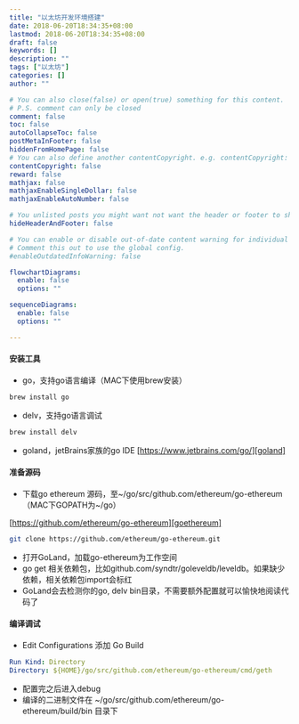 ```yaml
---
title: "以太坊开发环境搭建"
date: 2018-06-20T18:34:35+08:00
lastmod: 2018-06-20T18:34:35+08:00
draft: false
keywords: []
description: ""
tags: ["以太坊"]
categories: []
author: ""

# You can also close(false) or open(true) something for this content.
# P.S. comment can only be closed
comment: false
toc: false
autoCollapseToc: false
postMetaInFooter: false
hiddenFromHomePage: false
# You can also define another contentCopyright. e.g. contentCopyright: "This is another copyright."
contentCopyright: false
reward: false
mathjax: false
mathjaxEnableSingleDollar: false
mathjaxEnableAutoNumber: false

# You unlisted posts you might want not want the header or footer to show
hideHeaderAndFooter: false

# You can enable or disable out-of-date content warning for individual post.
# Comment this out to use the global config.
#enableOutdatedInfoWarning: false

flowchartDiagrams:
  enable: false
  options: ""

sequenceDiagrams: 
  enable: false
  options: ""

---
```


#### 安装工具
- go，支持go语言编译（MAC下使用brew安装）

```sh
brew install go
```
- delv，支持go语言调试

```sh
brew install delv
```
- goland，jetBrains家族的go IDE
[https://www.jetbrains.com/go/][goland]

#### 准备源码
- 下载go ethereum 源码，至~/go/src/github.com/ethereum/go-ethereum（MAC下GOPATH为~/go）

[https://github.com/ethereum/go-ethereum][goethereum]

```sh
git clone https://github.com/ethereum/go-ethereum.git
```
- 打开GoLand，加载go-ethereum为工作空间
- go get 相关依赖包，比如github.com/syndtr/goleveldb/leveldb。如果缺少依赖，相关依赖包import会标红
- GoLand会去检测你的go, delv bin目录，不需要额外配置就可以愉快地阅读代码了
#### 编译调试
- Edit Configurations 添加 Go Build

```yaml
Run Kind: Directory
Directory: ${HOME}/go/src/github.com/ethereum/go-ethereum/cmd/geth
```
- 配置完之后进入debug
- 编译的二进制文件在 ~/go/src/github.com/ethereum/go-ethereum/build/bin 目录下

[goland]: https://www.jetbrains.com/go/
[goethereum]: https://github.com/ethereum/go-ethereum
